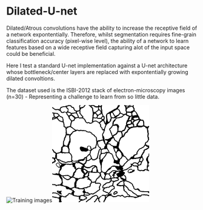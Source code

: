 # Dilated-U-net

Dilated/Atrous convolutions have the ability to increase the receptive field of a network expontentially. Therefore, whilst segmentation requires fine-grain classification accuracy (pixel-wise level), the ability of a network to learn features based on a wide receptive field capturing alot of the input space could be beneficial.

Here I test a standard U-net implementation against a U-net architecture whose bottleneck/center layers are replaced with expontentially growing dilated convoltions.

The dataset used is the ISBI-2012 stack of electron-microscopy images (n=30) - Representing a challenge to learn from so little data.

<img src="images/train-volume-p1c1pmolsqq5ugdl17011cu4skf.gif" alt="Training images" width="256" height="256"/><img src="images/train-labels-p1c1pngvp9u1148fmnh1i8o5dq.gif" alt="Ground truth labels" width="256" height="256"/>


